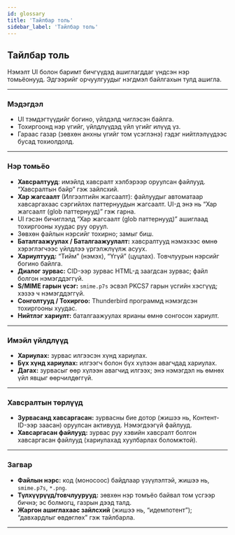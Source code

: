 ```yaml
---
id: glossary
title: 'Тайлбар толь'
sidebar_label: 'Тайлбар толь'
---
```


## Тайлбар толь

Нэмэлт UI болон баримт бичгүүдэд ашиглагддаг үндсэн нэр томьёонууд. Эдгээрийг орчуулгуудыг нэгдмэл байлгахын тулд ашигла.

---

### Мэдэгдэл

- UI тэмдэгтүүдийг богино, үйлдэлд чиглэсэн байлга.
- Тохиргоонд нэр үгийг, үйлдлүүдэд үйл үгийг илүүд үз.
- Гараас газар (зөвхөн анхны үгийг том үсэглэнэ) гэдэг нийтлэлүүдээс бусад тохиолдолд.

---

### Нэр томьёо

- **Хавсралтууд**: имэйлд хавсралт хэлбэрээр оруулсан файлууд. “Хавсралтын байр” гэж зайлсхий.
- **Хар жагсаалт** (Илгээлтийн жагсаалт): файлуудыг автоматаар хавсаргахаас сэргийлэх паттернуудын жагсаалт. UI-д энэ нь “Хар жагсаалт (glob паттернууд)” гэж гарна.
- UI гэсэн бичиглэлд “Хар жагсаалт (glob паттернууд)” ашиглаад тохиргооны хуудас руу оруул.
- Зөвхөн файлын нэрсийг тохирно; замыг биш.
- **Баталгаажуулах / Баталгаажуулалт:** хавсралтууд нэмэхээс өмнө хэрэглэгчээс үйлдлээ үргэлжлүүлж асуух.
- **Хариултууд:** “Тийм” (нэмэх), “Үгүй” (цуцлах). Товчлуурын нэрсийг богино байлга.
- **Диалог зурвас:** CID-ээр зурвас HTML-д заагдсан зурвас; файл болгон нэмэгддэггүй.
- **S/MIME гарын үсэг:** `smime.p7s` эсвэл PKCS7 гарын үсгийн хэсгүүд; хэзээ ч нэмэгддэггүй.
- **Сонголтууд / Тохиргоо:** Thunderbird программд нэмэгдсэн тохиргооны хуудас.
- **Нийтлэг хариулт:** баталгаажуулах ярианы өмнө сонгосон хариулт.

---

### Имэйл үйлдлүүд

- **Хариулах:** зурвас илгээсэн хүнд хариулах.
- **Бүх хүнд хариулах:** илгээгч болон бүх хүлээн авагчдад хариулах.
- **Дагах:** зурвасыг өөр хүлээн авагчид илгээх; энэ нэмэгдэл нь өмнөх үйл явцыг өөрчилдөггүй.

---

### Хавсралтын төрлүүд

- **Зурвасанд хавсаргасан:** зурвасны бие дотор (жишээ нь, Контент-ID-ээр заасан) оруулсан активууд. Нэмэгдээгүй файлууд.
- **Хавсаргасан файлууд:** зурвас руу хэвийн хавсралт болгон хавсаргасан файлууд (хариулахад хуулбарлах боломжтой).

---

### Загвар

- **Файлын нэрс:** код (моносоос) байдлаар үзүүлэлтэй, жишээ нь, `smime.p7s`, `*.png`.
- **Түлхүүрүүд/товчлуурууд:** зөвхөн нэр томъёо байвал том үсгээр бичнэ; эс болмогц, газрын дээд талд.
- **Жаргон ашиглахаас зайлсхий** (жишээ нь, “идемпотент”); “давхардлыг өвдөглөх” гэж тайлбарла.

---
